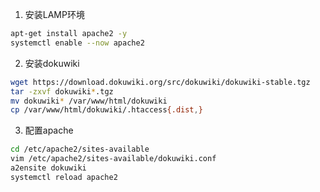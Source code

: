 1. 安装LAMP环境
```bash
apt-get install apache2 -y
systemctl enable --now apache2
```
2. 安装dokuwiki
```bash
wget https://download.dokuwiki.org/src/dokuwiki/dokuwiki-stable.tgz
tar -zxvf dokuwiki*.tgz
mv dokuwiki* /var/www/html/dokuwiki
cp /var/www/html/dokuwiki/.htaccess{.dist,}
```
3. 配置apache
```bash
cd /etc/apache2/sites-available
vim /etc/apache2/sites-available/dokuwiki.conf
a2ensite dokuwiki
systemctl reload apache2
```
